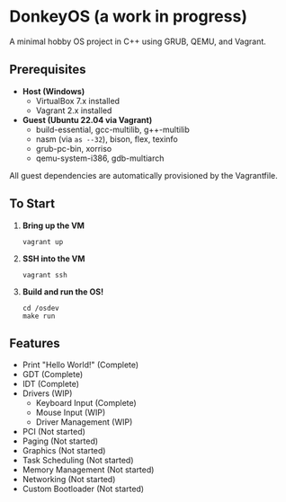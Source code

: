 # DonkeyOS (a work in progress)

A minimal hobby OS project in C++ using GRUB, QEMU, and Vagrant.

## Prerequisites

- **Host (Windows)**
  - VirtualBox 7.x installed
  - Vagrant 2.x installed
- **Guest (Ubuntu 22.04 via Vagrant)**
  - build-essential, gcc-multilib, g++-multilib
  - nasm (via `as --32`), bison, flex, texinfo
  - grub-pc-bin, xorriso
  - qemu-system-i386, gdb-multiarch

All guest dependencies are automatically provisioned by the Vagrantfile.

## To Start

1. **Bring up the VM**  
   ```
   vagrant up
   ```
2. **SSH into the VM**  
   ```
   vagrant ssh
   ```
3. **Build and run the OS!**  
   ```
   cd /osdev
   make run
   ```

## Features
- Print "Hello World!" (Complete)
- GDT (Complete)
- IDT (Complete)
- Drivers (WIP)
   - Keyboard Input (Complete)
   - Mouse Input (WIP)
   - Driver Management (WIP)
- PCI (Not started)
- Paging (Not started)
- Graphics (Not started)
- Task Scheduling (Not started)
- Memory Management (Not started)
- Networking (Not started)
- Custom Bootloader (Not started)